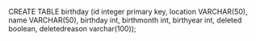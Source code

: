 ﻿CREATE TABLE birthday (id integer primary key, location VARCHAR(50), name VARCHAR(50), birthday int, birthmonth int, birthyear int, deleted boolean, deletedreason varchar(100));